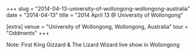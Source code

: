 +++
slug = "2014-04-13-university-of-wollongong-wollongong-australia"
date = "2014-04-13"
title = "2014 April 13 @ University of Wollongong"

[extra]
venue = "University of Wollongong, Wollongong, Australia"
tour = "Oddments"
+++


Note: First King Gizzard & The Lizard Wizard live show in Wollongong
